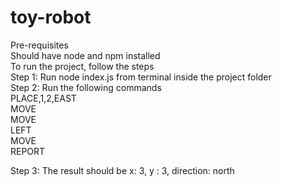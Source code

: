 # toy-robot
Pre-requisites<br/>
Should have node and npm installed <br/>
To run the project, follow the steps <br/>
Step 1: Run node index.js from terminal inside the project folder <br/>
Step 2: Run the following commands <br/>
  PLACE,1,2,EAST<br/>
  MOVE<br/>
  MOVE<br/>
  LEFT<br/>
  MOVE<br/>
  REPORT<br/>
 	
Step 3: The result should be x: 3, y : 3, direction: north
